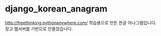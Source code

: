 # django_korean_anagram
http://freethinking.pythonanywhere.com/
학습용으로 만든 한글 아나그램입니다.
장고 웹서버를 기반으로 만들었습니다.
